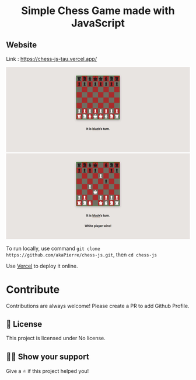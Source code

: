 <h1 align="center">Simple Chess Game made with JavaScript</h1>

## Website

Link : https://chess-js-tau.vercel.app/

<a href="https://chess-js-tau.vercel.app/"><img src="https://raw.githubusercontent.com/akaPierre/chess-js/main/chess-js-tau.vercel.app.png" alt="Simple Chess Game" /></a>
<a href="https://chess-js-tau.vercel.app/"><img src="https://raw.githubusercontent.com/akaPierre/chess-js/main/chess-js-tau.vercel.app(2).png" alt="Simple Chess Game" /></a>

To run locally, use command `git clone https://github.com/akaPierre/chess-js.git`, then `cd chess-js`

Use [Vercel](https://vercel.com/) to deploy it online.

# Contribute

Contributions are always welcome! Please create a PR to add Github Profile.

## :pencil: License

This project is licensed under No license.

## :man_astronaut: Show your support

Give a ⭐️ if this project helped you!
